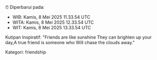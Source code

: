 ⏰ Diperbarui pada:
- WIB: Kamis, 8 Mei 2025 11.33.54 UTC
- WITA: Kamis, 8 Mei 2025 12.33.54 UTC
- WIT: Kamis, 8 Mei 2025 13.33.54 UTC

Kutipan Inspiratif:
"Friends are like sunshine They can brighten up your day,A true friend is someone who Will chase the clouds away."


Kategori: friendship

